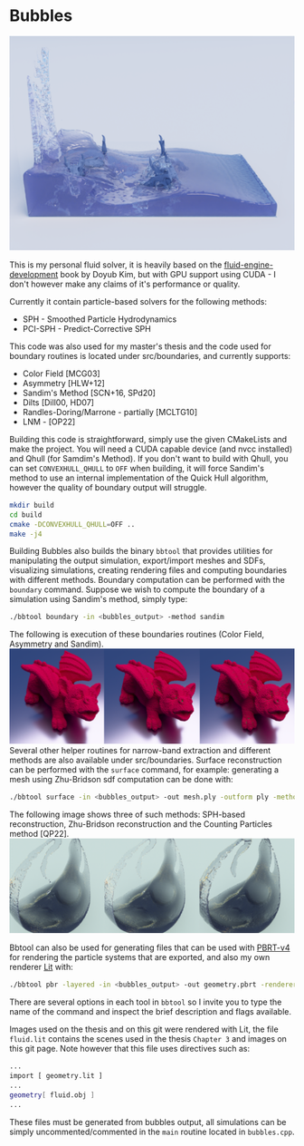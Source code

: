 # Bubbles

![Alt text](/images/fluid.png)

This is my personal fluid solver, it is heavily based on the [fluid-engine-development](https://fluidenginedevelopment.org/) book by Doyub Kim, but with GPU support using CUDA - I don't however make any claims of it's performance or quality.

Currently it contain particle-based solvers for the following methods:
* SPH - Smoothed Particle Hydrodynamics
* PCI-SPH - Predict-Corrective SPH

This code was also used for my master's thesis and the code used for boundary routines is located under src/boundaries, and currently supports:
* Color Field [MCG03]
* Asymmetry [HLW+12]
* Sandim's Method [SCN+16, SPd20]
* Dilts [Dill00, HD07]
* Randles-Doring/Marrone - partially [MCLTG10]
* LNM - [OP22]

Building this code is straightforward, simply use the given CMakeLists and make the project. You will need a CUDA capable device (and nvcc installed) and Qhull (for Samdim's Method). If you don't want to build with Qhull, you can set `CONVEXHULL_QHULL` to `OFF` when building, it will force Sandim's method to use an internal implementation of the Quick Hull algorithm, however the quality of boundary output will struggle.
```bash
mkdir build
cd build
cmake -DCONVEXHULL_QHULL=OFF ..
make -j4
```
Building Bubbles also builds the binary `bbtool` that provides utilities for manipulating the output simulation, export/import meshes and SDFs, visualizing simulations, creating rendering files and computing boundaries with different methods. Boundary computation can be performed with the `boundary` command. Suppose we wish to compute the boundary of a simulation using Sandim's method, simply type:
```bash
./bbtool boundary -in <bubbles_output> -method sandim
```
The following is execution of these boundaries routines (Color Field, Asymmetry and Sandim).
![Alt text](images/comps.png)
Several other helper routines for narrow-band extraction and different methods are also available under src/boundaries. Surface reconstruction can be performed with the `surface` command, for example: generating a mesh using Zhu-Bridson sdf computation can be done with:

```bash
./bbtool surface -in <bubbles_output> -out mesh.ply -outform ply -method zhu
```
The following image shows three of such methods: SPH-based reconstruction, Zhu-Bridson reconstruction and the Counting Particles method [QP22].
![Alt text](images/surface.png)

Bbtool can also be used for generating files that can be used with [PBRT-v4](https://github.com/mmp/pbrt-v4) for rendering the particle systems that are exported, and also my own renderer [Lit](https://github.com/felpzOliveira/Lit) with:
```bash
./bbtool pbr -layered -in <bubbles_output> -out geometry.pbrt -renderer pbrt
```
There are several options in each tool in `bbtool` so I invite you to type the name of the command and inspect the brief description and flags available.

Images used on the thesis and on this git were rendered with Lit, the file `fluid.lit` contains the scenes used in the thesis `Chapter 3` and images on this git page. Note however that this file uses directives such as:
```bash
...
import [ geometry.lit ]
...
geometry[ fluid.obj ]
...
```
These files must be generated from bubbles output, all simulations can be simply uncommented/commented in the `main` routine located in `bubbles.cpp`.
